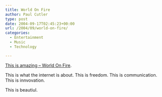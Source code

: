 ```yaml
---
title: World On Fire
author: Paul Cutler
type: post
date: 2004-09-17T02:45:23+00:00
url: /2004/09/world-on-fire/
categories:
  - Entertainment
  - Music
  - Technology

---
```

[This is amazing &#8211; World On Fire][1].

This is what the internet is about. This is freedom. This is communication. This is innvovation.

This is beautiul.

 [1]: http://www.worldonfire.ca/